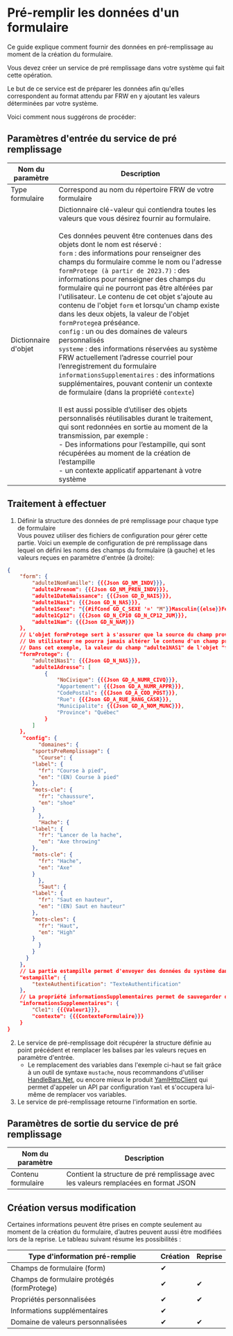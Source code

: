 # Pré-remplir les données d'un formulaire

Ce guide explique comment fournir des données en pré-remplissage au moment de la création du formulaire.

Vous devez créer un service de pré remplissage dans votre système qui fait cette opération.

Le but de ce service est de préparer les données afin qu'elles correspondent au format attendu par FRW en y ajoutant les valeurs déterminées par votre système.

Voici comment nous suggérons de procéder:

## Paramètres d'entrée du service de pré remplissage

| Nom du paramètre | Description |
| ---- | ---------- |
| Type formulaire | Correspond au nom du répertoire FRW de votre formulaire |
| Dictionnaire d'objet | Dictionnaire clé-valeur qui contiendra toutes les valeurs que vous désirez fournir au formulaire. <br><br> Ces données peuvent être contenues dans des objets dont le nom est réservé :<br>`form` : des informations pour renseigner des champs du formulaire comme le nom ou l'adresse<br>`formProtege (à partir de 2023.7)` : des informations pour renseigner des champs du formulaire qui ne pourront pas être altérées par l'utilisateur. Le contenu de cet objet s'ajoute au contenu de l'objet `form` et lorsqu'un champ existe dans les deux objets, la valeur de l'objet `formProtege`a préséance. <br>`config` : un ou des domaines de valeurs personnalisés<br>`systeme` : des informations réservées au système FRW actuellement l’adresse courriel pour l’enregistrement du formulaire<br>`informationsSupplementaires` : des informations supplémentaires, pouvant contenir un contexte de formulaire (dans la propriété `contexte`)<br><br>Il est aussi possible d’utiliser des objets personnalisés réutilisables durant le traitement, qui sont redonnées en sortie au moment de la transmission, par exemple :<br>- Des informations pour l’estampille, qui sont récupérées au moment de la création de l’estampille<br>- un contexte applicatif appartenant à votre système|

## Traitement à effectuer

1. Définir la structure des données de pré remplissage pour chaque type de formulaire\
  Vous pouvez utiliser des fichiers de configuration pour gérer cette partie.
  Voici un exemple de configuration de pré remplissage dans lequel on défini les noms des champs du formulaire (à gauche) et les valeurs reçues en paramètre d'entrée (à droite):

````json
{
	"form": {
		"adulte1NomFamille": {{{Json GD_NM_INDV}}},
		"adulte1Prenom": {{{Json GD_NM_PREN_INDV}}},
		"adulte1DateNaissance": {{{Json GD_D_NAIS}}},
		"adulte1Nas1": {{{Json GD_N_NAS}}},
		"adulte1Sexe": "{{#ifCond GD_C_SEXE '=' "M"}}Masculin{{else}}Feminin{{/ifCond}}",
		"adulte1Cp12": {{{Json GD_N_CP10 GD_N_CP12_JUM}}},
		"adulte1Nam": {{{Json GD_N_NAM}}}
	},
	// L'objet formProtege sert à s'assurer que la source du champ proviendra du système autorisé. 
	// Un utilisateur ne pourra jamais altérer le contenu d'un champ présent dans cet objet.
	// Dans cet exemple, la valeur du champ "adulte1NAS1" de l'objet "form" sera écrasée par celle de l'objet "formProtege" et les champs de "adulte1Adresse" s'ajouteront à l'objet "form" également. 
	"formProtege": {
		"adulte1Nas1": {{{Json GD_N_NAS}}},
		"adulte1Adresse": [
			{
				"NoCivique": {{{Json GD_A_NUMR_CIVQ}}},
				"Appartement": {{{Json GD_A_NUMR_APPR}}},
				"CodePostal": {{{Json GD_A_COD_POST}}},
				"Rue": {{{Json GD_A_RUE_RANG_CASR}}},
				"Municipalite": {{{Json GD_A_NOM_MUNC}}},
				"Province": "Québec"
			}
		]
	},
	 "config": {
	      "domaines": {
	    "sportsPreRemplissage": {
	      "Course": {
		"label": {
		  "fr": "Course à pied",
		  "en": "(EN) Course à pied"
		},
		"mots-cle": {
		  "fr": "chaussure",
		  "en": "shoe"
		}
	      },
	      "Hache": {
		"label": {
		  "fr": "Lancer de la hache",
		  "en": "Axe throwing"
		},
		"mots-cle": {
		  "fr": "Hache",
		  "en": "Axe"
		}
	      },
	      "Saut": {
		"label": {
		  "fr": "Saut en hauteur",
		  "en": "(EN) Saut en hauteur"
		},
		"mots-cles": {
		  "fr": "Haut",
		  "en": "High"
		}
	      }  
	    }
	  }
	},	
	// La partie estampille permet d'envoyer des données du système dans l'estampille apposée sur le fichier produit par FRW lorsqu'applicable.
	"estampille": {
		"texteAuthentification": "TexteAuthentification"
	},
	// La propriété informationsSupplementaires permet de sauvegarder des informations supplémentaires dans la BD. Ces données peuvent contenir un contexte de formulaire, qui sera affiché en évidence dans une zone prévue à cet effet dans chaque section du formulaire. Ces données ne sont pas chiffrées et ne doivent pas contenir d'informations sensibles.
	"informationsSupplementaires": {
		"Cle1": {{{Valeur1}}},
		"contexte": {{{ContexteFormulaire}}}
	}
}
````

2. Le service de pré-remplissage doit récupérer la structure définie au point précédent et remplacer les balises par les valeurs reçues en paramètre d'entrée.
	- Le remplacement des variables dans l'exemple ci-haut se fait grâce à un outil de syntaxe ``mustache``, nous recommandons d'utiliser [HandleBars.Net](https://github.com/Handlebars-Net/Handlebars.Net), ou encore mieux le produit [YamlHttpClient](https://github.com/anisite/YamlHttpClient) qui permet d'appeler un API par configuration ``Yaml`` et s'occupera lui-même de remplacer vos variables. 
3. Le service de pré-remplissage retourne l'information en sortie.


## Paramètres de sortie du service de pré remplissage

| Nom du paramètre | Description |
| ---- | ---------- |
| Contenu formulaire | Contient la structure de pré remplissage avec les valeurs remplacées en format JSON |


## Création versus modification

Certaines informations peuvent être prises en compte seulement au moment de la création du formulaire, d’autres peuvent aussi être modifiées lors de la reprise. Le tableau suivant résume les possibilités : 

| Type  d'information pré-remplie | Création | Reprise |
| ---- | ---------- | ---------- |
| Champs de formulaire (form) | ✔ |  |
| Champs de formulaire protégés (formProtege) | ✔ | ✔ |
| Propriétés personnalisées | ✔ | ✔ |
| Informations supplémentaires | ✔ |  |
| Domaine de valeurs personnalisées | ✔ | ✔ |
